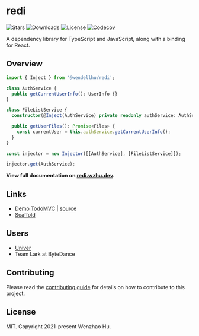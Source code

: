 # redi

![Stars](https://badgen.net/github/stars/wzhudev/redi)
![Downloads](https://badgen.net/npm/dt/@wendellhu/redi)
![License](https://badgen.net/github/license/wzhudev/redi)
[![Codecov](https://img.shields.io/codecov/c/github/wzhudev/redi.svg)](https://codecov.io/gh/wzhudev/redi)

A dependency library for TypeScript and JavaScript, along with a binding for React.

## Overview

```typescript
import { Inject } from '@wendellhu/redi';

class AuthService {
  public getCurrentUserInfo(): UserInfo {}
}

class FileListService {
  constructor(@Inject(AuthService) private readonly authService: AuthService) {}

  public getUserFiles(): Promise<Files> {
    const currentUser = this.authService.getCurrentUserInfo();
  }
}

const injector = new Injector([[AuthService], [FileListService]]);

injector.get(AuthService);
```

**View full documentation on [redi.wzhu.dev](https://redi.wzhu.dev/).**

## Links

- [Demo TodoMVC](https://wzhudev.github.io/redi-todomvc/) | [source](https://github.com/wzhudev/redi-todomvc)
- [Scaffold](https://github.com/wzhudev/redi-starter)

## Users

- [Univer](https://github.com/dream-num/univer)
- Team Lark at ByteDance

## Contributing

Please read the [contributing guide](./CONTRIBUTING.md) for details on how to contribute to this project.

## License

MIT. Copyright 2021-present Wenzhao Hu.
